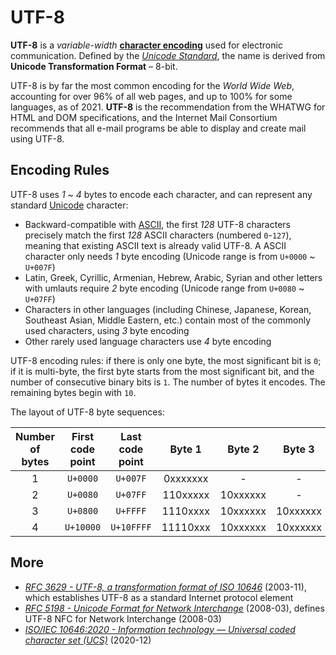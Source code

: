 # UTF-8

**UTF-8** is a *variable-width* **[character encoding](char_encoding)** used for electronic communication.
Defined by the *[Unicode Standard](unicode)*, the name is derived from
**Unicode Transformation Format** – 8-bit.

UTF-8 is by far the most common encoding for the *World Wide Web*,
accounting for over 96% of all web pages, and up to 100% for some languages, as of 2021.
**UTF-8** is the recommendation from the WHATWG for HTML and DOM specifications,
and the Internet Mail Consortium recommends that all e-mail programs be able to display and
create mail using UTF-8.

## Encoding Rules

UTF-8 uses *1* ~ *4* bytes to encode each character,
and can represent any standard [Unicode](unicode) character:

- Backward-compatible with [ASCII](ascii),
the first *128* UTF-8 characters precisely match the first *128* ASCII characters (numbered `0`-`127`),
meaning that existing ASCII text is already valid UTF-8.
A ASCII character only needs *1* byte encoding (Unicode range is from `U+0000` ~ `U+007F`)
- Latin, Greek, Cyrillic, Armenian, Hebrew, Arabic, Syrian and other letters with umlauts require *2*
  byte encoding (Unicode range from `U+0080` ~ `U+07FF`)
- Characters in other languages (including Chinese, Japanese, Korean, Southeast Asian, Middle Eastern,
  etc.) contain most of the commonly used characters, using *3* byte encoding
- Other rarely used language characters use *4* byte encoding

UTF-8 encoding rules: if there is only one byte, the most significant bit is `0`; if it is multi-byte,
the first byte starts from the most significant bit, and the number of consecutive binary bits is `1`.
The number of bytes it encodes. The remaining bytes begin with `10`.

The layout of UTF-8 byte sequences:

| Number of bytes | First code point | Last code point | Byte 1 | Byte 2 | Byte 3 | Byte 4 |
| :---: | :---: | :---: | :---: | :---: | :---: | :---: |
| 1 | `U+0000` | `U+007F` | 0xxxxxxx | - | - | - |
| 2 | `U+0080` | `U+07FF` | 110xxxxx | 10xxxxxx | - | - |
| 3 | `U+0800` | `U+FFFF` | 1110xxxx | 10xxxxxx | 10xxxxxx | - |
| 4 | `U+10000` | `U+10FFFF` | 11110xxx | 10xxxxxx | 10xxxxxx | 10xxxxxx |

## More

<!-- markdownlint-disable line-length -->

- *[RFC 3629 - UTF-8, a transformation format of ISO 10646](https://www.rfc-editor.org/rfc/rfc3629.html)* (2003-11), which establishes UTF-8 as a standard Internet protocol element
- *[RFC 5198 - Unicode Format for Network Interchange](https://www.rfc-editor.org/rfc/rfc5198.html)* (2008-03), defines UTF-8 NFC for Network Interchange (2008-03)
- *[ISO/IEC 10646:2020 - Information technology — Universal coded character set (UCS)](https://www.iso.org/standard/76835.html)* (2020-12)

<!-- markdownlint-enable line-length -->
